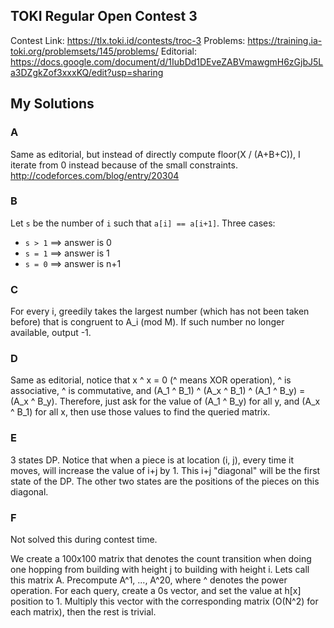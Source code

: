 ## TOKI Regular Open Contest 3

Contest Link: https://tlx.toki.id/contests/troc-3
Problems: https://training.ia-toki.org/problemsets/145/problems/
Editorial: https://docs.google.com/document/d/1IubDd1DEveZABVmawgmH6zGjbJ5La3DZgkZof3xxxKQ/edit?usp=sharing

## My Solutions

### A

Same as editorial, but instead of directly compute floor(X / (A+B+C)), I iterate from 0 instead because of the small constraints.
http://codeforces.com/blog/entry/20304

### B

Let `s` be the number of `i` such that `a[i] == a[i+1]`.
Three cases:
- `s > 1` ==> answer is 0
- `s = 1` ==> answer is 1
- `s = 0` ==> answer is n+1

### C

For every i, greedily takes the largest number (which has not been taken before) that is congruent to A_i (mod M). If such number no longer available, output -1.

### D

Same as editorial, notice that x ^ x = 0 (^ means XOR operation), ^ is associative, ^ is commutative, and (A_1 ^ B_1) ^ (A_x ^ B_1) ^ (A_1 ^ B_y) = (A_x ^ B_y). Therefore, just ask for the value of (A_1 ^ B_y) for all y, and (A_x ^ B_1) for all x, then use those values to find the queried matrix.

### E

3 states DP. Notice that when a piece is at location (i, j), every time it moves, will increase the value of i+j by 1. This i+j "diagonal" will be the first state of the DP. The other two states are the positions of the pieces on this diagonal.

### F

Not solved this during contest time.

We create a 100x100 matrix that denotes the count transition when doing one hopping from building with height j to building with height i. Lets call this matrix A.
Precompute A^1, ..., A^20, where ^ denotes the power operation.
For each query, create a 0s vector, and set the value at h[x] position to 1. Multiply this vector with the corresponding matrix (O(N^2) for each matrix), then the rest is trivial.
